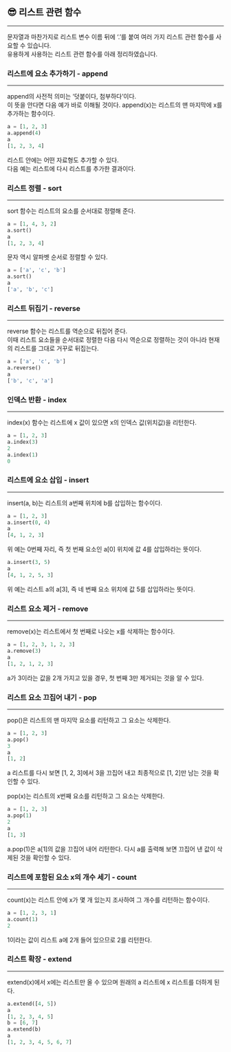 ## 😎 리스트 관련 함수

---

문자열과 마찬가지로 리스트 변수 이름 뒤에 ‘.’를 붙여 여러 가지 리스트 관련 함수를 사요할 수 있습니다.  
유용하게 사용하는 리스트 관련 함수를 아래 정리하였습니다.

### 리스트에 요소 추가하기 - append

---

append의 사전적 의미는 ‘덧붙이다, 첨부하다’이다.  
이 뜻을 안다면 다음 예가 바로 이해될 것이다. append(x)는 리스트의 맨 마지막에 x를 추가하는 함수이다.

```python
a = [1, 2, 3]
a.append(4)
a
[1, 2, 3, 4]
```

리스트 안에는 어떤 자료형도 추가할 수 있다.  
다음 예는 리스트에 다시 리스트를 추가한 결과이다.

### 리스트 정렬 - sort

---

sort 함수는 리스트의 요소를 순서대로 정렬해 준다.

```python
a = [1, 4, 3, 2]
a.sort()
a
[1, 2, 3, 4]
```

문자 역시 알파벳 순서로 정렬할 수 있다.

```python
a = ['a', 'c', 'b']
a.sort()
a
['a', 'b', 'c']
```

### 리스트 뒤집기 - reverse

---

reverse 함수는 리스트를 역순으로 뒤집어 준다.  
이때 리스트 요소들을 순서대로 정렬한 다음 다시 역순으로 정렬하는 것이 아니라 현재의 리스트를 그대로 거꾸로 뒤집는다.

```python
a = ['a', 'c', 'b']
a.reverse()
a
['b', 'c', 'a']
```

### 인덱스 반환 - index

---

index(x) 함수는 리스트에 x 값이 있으면 x의 인덱스 값(위치값)을 리턴한다.

```python
a = [1, 2, 3]
a.index(3)
2
a.index(1)
0
```

### 리스트에 요소 삽입 - insert

---

insert(a, b)는 리스트의 a번째 위치에 b를 삽입하는 함수이다.

```python
a = [1, 2, 3]
a.insert(0, 4)
a
[4, 1, 2, 3]
```

위 예는 0번째 자리, 즉 첫 번째 요소인 a[0] 위치에 값 4를 삽입하라는 뜻이다.

```python
a.insert(3, 5)
a
[4, 1, 2, 5, 3]
```

위 예는 리스트 a의 a[3], 즉 네 번째 요소 위치에 값 5를 삽입하라는 뜻이다.

### 리스트 요소 제거 - remove

---

remove(x)는 리스트에서 첫 번째로 나오는 x를 삭제하는 함수이다.

```python
a = [1, 2, 3, 1, 2, 3]
a.remove(3)
a
[1, 2, 1, 2, 3]
```

a가 3이라는 값을 2개 가지고 있을 경우, 첫 번째 3만 제거되는 것을 알 수 있다.

### 리스트 요소 끄집어 내기 - pop

---

pop()은 리스트의 맨 마지막 요소를 리턴하고 그 요소는 삭제한다.

```python
a = [1, 2, 3]
a.pop()
3
a
[1, 2]
```

a 리스트를 다시 보면 [1, 2, 3]에서 3을 끄집어 내고 최종적으로 [1, 2]만 남는 것을 확인할 수 있다.

pop(x)는 리스트의 x번째 요소를 리턴하고 그 요소는 삭제한다.

```python
a = [1, 2, 3]
a.pop(1)
2
a
[1, 3]
```

a.pop(1)은 a[1]의 값을 끄집어 내어 리턴한다. 다시 a를 출력해 보면 끄집어 낸 값이 삭제된 것을 확인할 수 있다.

### 리스트에 포함된 요소 x의 개수 세기 - count

---

count(x)는 리스트 안에 x가 몇 개 있는지 조사하여 그 개수를 리턴하는 함수이다.

```python
a = [1, 2, 3, 1]
a.count(1)
2
```

1이라는 값이 리스트 a에 2개 들어 있으므로 2를 리턴한다.

### 리스트 확장 - extend

---

extend(x)에서 x에는 리스트만 올 수 있으며 원래의 a 리스트에 x 리스트를 더하게 된다.

```python
a.extend([4, 5])
a
[1, 2, 3, 4, 5]
b = [6, 7]
a.extend(b)
a
[1, 2, 3, 4, 5, 6, 7]
```
